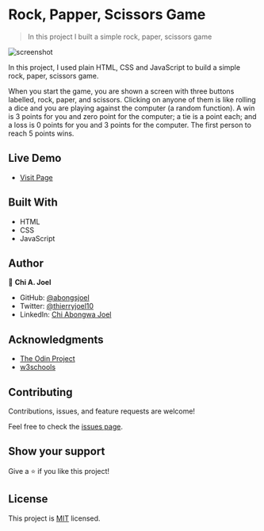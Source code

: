 
# Rock, Papper, Scissors Game

> In this project I built a simple rock, paper, scissors game

![screenshot](../master/screenshot.png)

In this project, I used plain HTML, CSS and JavaScript to build a simple rock, paper, scissors game.

When you start the game, you are shown a screen with three buttons labelled, rock, paper, and scissors. Clicking on anyone of them is like rolling a dice and you are playing against the computer (a random function). A win is 3 points for you and zero point for the computer; a tie is a point each; and a loss is 0 points for you and 3 points for the computer. The first person to reach 5 points wins.

## Live Demo 

- [Visit Page](https://abongsjoel.github.io/rock-paper-scissors/)

## Built With

- HTML
- CSS
- JavaScript

## Author

👤 **Chi A. Joel**

- GitHub: [@abongsjoel](https://github.com/abongsjoel)
- Twitter: [@thierryjoel10](https://twitter.com/ThierryJoel10)
- LinkedIn: [Chi Abongwa Joel](https://www.linkedin.com/in/chi-abongwa-joel-b4285a97/)

## Acknowledgments

- [The Odin Project](https://www.theodinproject.com)
- [w3schools](https://www.w3schools.com)

## Contributing

Contributions, issues, and feature requests are welcome!

Feel free to check the [issues page](https://github.com/abongsjoel/tic-tac-toe/issues).

## Show your support

Give a ⭐️ if you like this project!

## License

  <p>This project is <a href="../master/LICENSE">MIT</a> licensed.</p>

